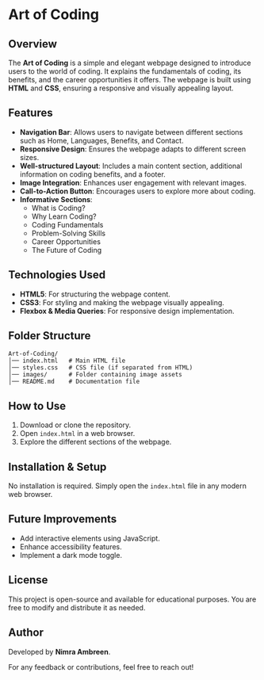 # Art of Coding

## Overview
The **Art of Coding** is a simple and elegant webpage designed to introduce users to the world of coding. It explains the fundamentals of coding, its benefits, and the career opportunities it offers. The webpage is built using **HTML** and **CSS**, ensuring a responsive and visually appealing layout.

## Features
- **Navigation Bar**: Allows users to navigate between different sections such as Home, Languages, Benefits, and Contact.
- **Responsive Design**: Ensures the webpage adapts to different screen sizes.
- **Well-structured Layout**: Includes a main content section, additional information on coding benefits, and a footer.
- **Image Integration**: Enhances user engagement with relevant images.
- **Call-to-Action Button**: Encourages users to explore more about coding.
- **Informative Sections**:
  - What is Coding?
  - Why Learn Coding?
  - Coding Fundamentals
  - Problem-Solving Skills
  - Career Opportunities
  - The Future of Coding

## Technologies Used
- **HTML5**: For structuring the webpage content.
- **CSS3**: For styling and making the webpage visually appealing.
- **Flexbox & Media Queries**: For responsive design implementation.

## Folder Structure
```
Art-of-Coding/
│── index.html   # Main HTML file
│── styles.css   # CSS file (if separated from HTML)
│── images/      # Folder containing image assets
│── README.md    # Documentation file
```

## How to Use
1. Download or clone the repository.
2. Open `index.html` in a web browser.
3. Explore the different sections of the webpage.

## Installation & Setup
No installation is required. Simply open the `index.html` file in any modern web browser.

## Future Improvements
- Add interactive elements using JavaScript.
- Enhance accessibility features.
- Implement a dark mode toggle.

## License
This project is open-source and available for educational purposes. You are free to modify and distribute it as needed.

## Author
Developed by **Nimra Ambreen**.

For any feedback or contributions, feel free to reach out!

